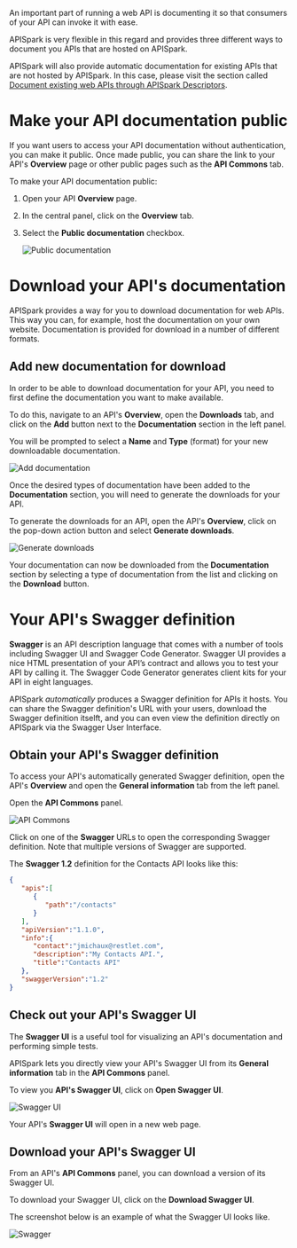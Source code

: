 
An important part of running a web API is documenting it so that consumers of your API can invoke it with ease.

APISpark is very flexible in this regard and provides three different ways to document you APIs that are hosted on APISpark.

APISpark will also provide automatic documentation for existing APIs that are not hosted by APISpark. In this case, please visit the section called [Document existing web APIs through APISpark Descriptors](technical-resources/apispark/guide/document/overview "Document existing web APIs through APISpark Descriptors").

# Make your API documentation public

If you want users to access your API documentation without authentication, you can make it public. Once made public, you can share the link to your API's **Overview** page or other public pages such as the **API Commons** tab.

To make your API documentation public:

1. Open your API **Overview** page.
2. In the central panel, click on the **Overview** tab.
3. Select the **Public documentation** checkbox.

	![Public documentation](images/publicdocumentation.jpg "Public documentation")



# Download your API's documentation

APISpark provides a way for you to download documentation for web APIs. This way you can, for example, host the documentation on your own website. Documentation is provided for download in a number of different formats.

## Add new documentation for download

In order to be able to download documentation for your API, you need to first define the documentation you want to make available.

To do this, navigate to an API's **Overview**, open the **Downloads** tab, and click on the **Add** button next to the **Documentation** section in the left panel.

You will be prompted to select a **Name** and **Type** (format) for your new downloadable documentation.

![Add documentation](images/adddocumentation.png "Add documentation")

Once the desired types of documentation have been added to the **Documentation** section, you will need to generate the downloads for your API.

To generate the downloads for an API, open the API's **Overview**, click on the pop-down action button and select **Generate downloads**.

![Generate downloads](images/generatedownloads.png "Generate downloads")

Your documentation can now be downloaded from the **Documentation** section by selecting a type of documentation from the list and clicking on the **Download** button.

# Your API's Swagger definition

**Swagger** is an API description language that comes with a number of tools including Swagger UI and Swagger Code Generator. Swagger UI provides a nice HTML presentation of your API’s contract and allows you to test your API by calling it. The Swagger Code Generator generates client kits for your API in eight languages.

APISpark *automatically* produces a Swagger definition for APIs it hosts. You can share the Swagger definition's URL with your users, download the Swagger definition itselft, and you can even view the definition directly on APISpark via the Swagger User Interface.


## Obtain your API's Swagger definition

To access your API's automatically generated Swagger definition, open the API's **Overview** and open the **General information** tab from the left panel.

Open the **API Commons** panel.

![API Commons](images/getswagger.png "API Commons")

Click on one of the **Swagger** URLs to open the corresponding Swagger definition. Note that multiple versions of Swagger are supported.

The **Swagger 1.2** definition for the Contacts API looks like this:

```json
{  
   "apis":[  
      {  
         "path":"/contacts"
      }
   ],
   "apiVersion":"1.1.0",
   "info":{  
      "contact":"jmichaux@restlet.com",
      "description":"My Contacts API.",
      "title":"Contacts API"
   },
   "swaggerVersion":"1.2"
}
```

## Check out your API's Swagger UI

The **Swagger UI** is a useful tool for visualizing an API's documentation and performing simple tests.

APISpark lets you directly view your API's Swagger UI from its **General information** tab in the **API Commons** panel.

To view you **API's Swagger UI**, click on **Open Swagger UI**.

![Swagger UI](images/openswaggerui.png "Swagger UI")

Your API's **Swagger UI** will open in a new web page.

## Download your API's Swagger UI

From an API's **API Commons** panel, you can download a version of its Swagger UI.

To download your Swagger UI, click on the **Download Swagger UI**.

The screenshot below is an example of what the Swagger UI looks like.  

![Swagger](images/07.jpg "Swagger")
